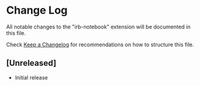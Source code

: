 # Change Log

All notable changes to the "irb-notebook" extension will be documented in this file.

Check [Keep a Changelog](http://keepachangelog.com/) for recommendations on how to structure this file.

## [Unreleased]

- Initial release